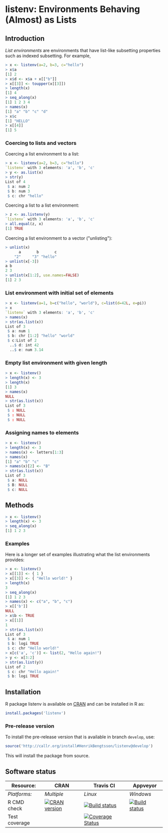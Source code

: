 # listenv: Environments Behaving (Almost) as Lists

## Introduction
_List environments_ are environments that have list-like subsetting
properties such as indexed subsetting.
For example,

```r
> x <- listenv(a=2, b=3, c="hello")
> x$a
[1] 2
> x$d <- x$a + x[["b"]]
> x[[3]] <- toupper(x[[3]])
> length(x)
[1] 4
> seq_along(x)
[1] 1 2 3 4
> names(x)
[1] "a" "b" "c" "d"
> x$c
[1] "HELLO"
> x[[4]]
[1] 5
```

### Coercing to lists and vectors

Coercing a list environment to a list:
```r
> x <- listenv(a=2, b=3, c="hello")
`listenv` with 3 elements: 'a', 'b', 'c'
> y <- as.list(x)
> str(y)
List of 4
 $ a: num 2
 $ b: num 3
 $ c: chr "hello"
```

Coercing a list to a list environment:
```r
> z <- as.listenv(y)
`listenv` with 3 elements: 'a', 'b', 'c'
> all.equal(z, x)
[1] TRUE
```

Coercing a list environment to a vector ("unlisting"):
```r
> unlist(x)
      a       b       c
    "2"     "3" "hello"
> unlist(x[-3])
a b
2 3
> unlist(x[1:2], use.names=FALSE)
[1] 2 3
```


### List environment with initial set of elements

```r
> x <- listenv(a=1, b=c("hello", "world"), c=list(d=42L, e=pi))
> x
`listenv` with 3 elements: 'a', 'b', 'c'
> names(x)
> str(as.list(x))
List of 3
 $ a: num 1
 $ b: chr [1:2] "hello" "world"
 $ c:List of 2
  ..$ d: int 42
  ..$ e: num 3.14
```


### Empty list environment with given length
```r
> x <- listenv()
> length(x) <- 3
> length(x)
[1] 3
> names(x)
NULL
> str(as.list(x))
List of 3
 $ : NULL
 $ : NULL
 $ : NULL
```

### Assigning names to elements
```r
> x <- listenv()
> length(x) <- 3
> names(x) <- letters[1:3]
> names(x)
[1] "a" "b" "c"
> names(x)[2] <- "B"
> str(as.list(x))
List of 3
 $ a: NULL
 $ B: NULL
 $ c: NULL
```

## Methods
```r
> x <- listenv()
> length(x) <- 3
> seq_along(x)
[1] 1 2 3
```


### Examples
Here is a longer set of examples illustrating what the list environments provides:
```r
> x <- listenv()
> x[[1]] <- { 1 }
> x[[3]] <- { "Hello world!" }
> length(x)
3
> seq_along(x)
[1] 1 2 3
> names(x) <- c("a", "b", "c")
> x[['b']]
NULL
> x$b <- TRUE
> x[[1]]
1
> str(as.list(x))
List of 3
 $ a: num 1
 $ b: logi TRUE
 $ c: chr "Hello world!"
> x[c('a', 'c')] <- list(2, "Hello again!")
> y <- x[3:2]
> str(as.list(y))
List of 2
 $ c: chr "Hello again!"
 $ b: logi TRUE
```


[listenv]: http://cran.r-project.org/package=listenv


## Installation
R package listenv is available on [CRAN](http://cran.r-project.org/package=listenv) and can be installed in R as:
```r
install.packages('listenv')
```

### Pre-release version

To install the pre-release version that is available in branch `develop`, use:
```r
source('http://callr.org/install#HenrikBengtsson/listenv@develop')
```
This will install the package from source.  



## Software status

| Resource:     | CRAN        | Travis CI     | Appveyor         |
| ------------- | ------------------- | ------------- | ---------------- |
| _Platforms:_  | _Multiple_          | _Linux_       | _Windows_        |
| R CMD check   | <a href="http://cran.r-project.org/web/checks/check_results_listenv.html"><img border="0" src="http://www.r-pkg.org/badges/version/listenv" alt="CRAN version"></a> | <a href="https://travis-ci.org/HenrikBengtsson/listenv"><img src="https://travis-ci.org/HenrikBengtsson/listenv.svg" alt="Build status"></a> | <a href="https://ci.appveyor.com/project/HenrikBengtsson/listenv"><img src="https://ci.appveyor.com/api/projects/status/github/HenrikBengtsson/listenv?svg=true" alt="Build status"></a> |
| Test coverage |                     | <a href="https://coveralls.io/r/HenrikBengtsson/listenv"><img src="https://coveralls.io/repos/HenrikBengtsson/listenv/badge.svg?branch=develop" alt="Coverage Status"/></a>   |                  |
